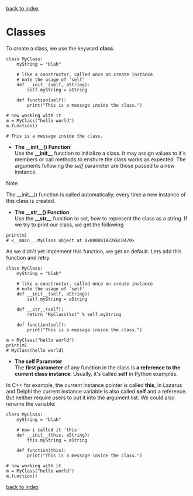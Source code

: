 [back to index](README.md)

# Classes

To create a class, we use the keyword **class**.

```
class MyClass:
    myString = "blah"

    # like a constructor, called once on create instance
    # note the usage of 'self'
    def __init__(self, aString):
        self.myString = aString

    def function(self):
        print("This is a message inside the class.")

# now working with it
m = MyClass("hello world")
m.function()

# This is a message inside the class.
```

* **The \_\_init__() Function**  
Use the **\_\_init__** function to initialize a class. It may assign values to it's members or call methods to enshure the class works as expected. The arguments following the *self* parameter are those passed to a new instance.
> [!NOTE]
>  The \_\_init__() function is called automatically, every time a new instance of this class is created.


* **The \_\_str__() Function**  
Use the **\_\_str__** function to set, how to represent the class as a string.
If we try to print our class, we get the following
```
print(m)
# <__main__.MyClass object at 0x000001B22E6C0470>
```
As we didn't yet implement this function, we get an default. Lets add this function and retry.
```
class MyClass:
    myString = "blah"

    # like a constructor, called once on create instance
    # note the usage of 'self'
    def __init__(self, aString):
        self.myString = aString
        
    def __str__(self):
        return "MyClass(%s)" % self.myString

    def function(self):
        print("This is a message inside the class.")

m = MyClass("hello world")
print(m)
# MyClass(hello world)
```



* **The self Parameter**  
The **first parameter** of any function in the class is **a reference to the current class instance**. Usually, it's called **self** in Python examples.  
   
In C++ for example, the current instance pointer is called **this**, in Lazarus and Delphi the current instance variable is also called **self** and a reference.
But neither require users to put it into the argument list. We could also rename the variable:
```
class MyClass:
    myString = "blah"

    # now i called it 'this'
    def __init__(this, aString):
        this.myString = aString

    def function(this):
        print("This is a message inside the class.")

# now working with it
m = MyClass("hello world")
m.function()
```


[back to index](README.md)

